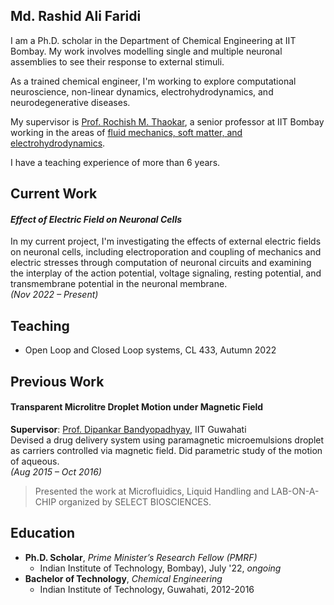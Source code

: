 ## Md. Rashid Ali Faridi

I am a Ph.D. scholar in the Department of Chemical Engineering at IIT Bombay. My work involves modelling single and multiple neuronal assemblies to see their response to external stimuli.

As a trained chemical engineer, I'm working to explore computational neuroscience, non-linear dynamics, electrohydrodynamics, and neurodegenerative diseases.

My supervisor is [Prof. Rochish M. Thaokar](https://www.che.iitb.ac.in/faculty/rochish-madhukar-thaokar), a senior professor at IIT Bombay working in the areas of [fluid mechanics, soft matter, and electrohydrodynamics](https://rochishthaokar.wixsite.com/mysite).

I have a teaching experience of more than 6 years.

## Current Work
#### _Effect of Electric Field on Neuronal Cells_
In my current project, I'm investigating the effects of external electric fields on neuronal cells, including electroporation and coupling of mechanics and electric stresses through computation of neuronal circuits and examining the interplay of the action potential, voltage signaling, resting potential, and transmembrane potential in the neuronal membrane.  
_(Nov 2022 – Present)_

## Teaching
* Open Loop and Closed Loop systems, CL 433, Autumn 2022

## Previous Work
#### Transparent Microlitre Droplet Motion under Magnetic Field
**Supervisor**: [Prof. Dipankar Bandyopadhyay](https://www.iitg.ac.in/chemeng/faculty_profile.php?name=db), IIT Guwahati  
Devised a drug delivery system using paramagnetic microemulsions droplet as carriers controlled via magnetic field. Did parametric study of the motion of aqueous.  
_(Aug 2015 – Oct 2016)_

> Presented the work at Microfluidics, Liquid Handling and LAB-ON-A-CHIP organized by SELECT BIOSCIENCES.

## Education
- **Ph.D. Scholar**, _Prime Minister’s Research Fellow (PMRF)_
    - Indian Institute of Technology, Bombay), July '22, _ongoing_
- **Bachelor of Technology**, _Chemical Engineering_
    - Indian Institute of Technology, Guwahati, 2012-2016

